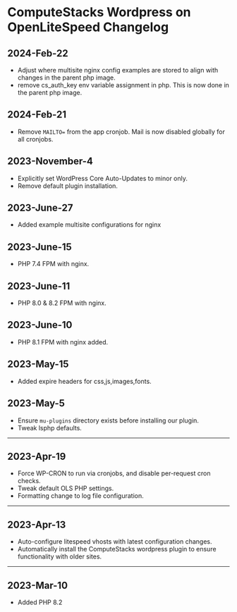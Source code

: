 # ComputeStacks Wordpress on OpenLiteSpeed Changelog

## 2024-Feb-22

* Adjust where multisite nginx config examples are stored to align with changes in the parent php image.
* remove cs_auth_key env variable assignment in php. This is now done in the parent php image.

## 2024-Feb-21

* Remove `MAILTO=` from the app cronjob. Mail is now disabled globally for all cronjobs.

## 2023-November-4

* Explicitly set WordPress Core Auto-Updates to minor only.
* Remove default plugin installation.

## 2023-June-27

* Added example multisite configurations for nginx

## 2023-June-15

* PHP 7.4 FPM with nginx.

## 2023-June-11

* PHP 8.0 & 8.2 FPM with nginx.

## 2023-June-10

* PHP 8.1 FPM with nginx added.

## 2023-May-15

* Added expire headers for css,js,images,fonts.

## 2023-May-5

* Ensure `mu-plugins` directory exists before installing our plugin.
* Tweak lsphp defaults.

***

## 2023-Apr-19

* Force WP-CRON to run via cronjobs, and disable per-request cron checks.
* Tweak default OLS PHP settings.
* Formatting change to log file configuration.

***

## 2023-Apr-13

* Auto-configure litespeed vhosts with latest configuration changes.
* Automatically install the ComputeStacks wordpress plugin to ensure functionality with older sites.

***

## 2023-Mar-10

* Added PHP 8.2 